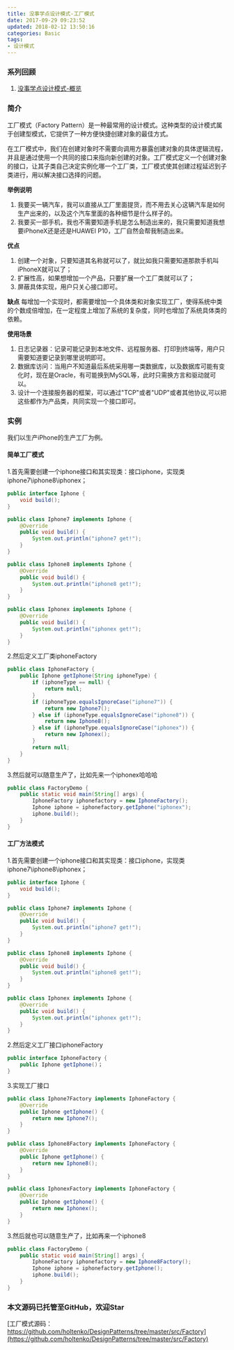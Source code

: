 ```yaml
---
title: 没事学点设计模式-工厂模式
date: 2017-09-29 09:23:52
updated: 2018-02-12 13:50:16
categories: Basic
tags:
- 设计模式
---
```


### 系列回顾
1. [没事学点设计模式-概览](http://blog.holten.site/2017/09/11/design-pattern-1/)

### 简介
工厂模式（Factory Pattern）是一种最常用的设计模式。这种类型的设计模式属于创建型模式，它提供了一种方便快捷创建对象的最佳方式。

在工厂模式中，我们在创建对象时不需要向调用方暴露创建对象的具体逻辑流程，并且是通过使用一个共同的接口来指向新创建的对象。工厂模式定义一个创建对象的接口，让其子类自己决定实例化哪一个工厂类，工厂模式使其创建过程延迟到子类进行，用以解决接口选择的问题。

**举例说明**
 1. 我要买一辆汽车，我可以直接从工厂里面提货，而不用去关心这辆汽车是如何生产出来的，以及这个汽车里面的各种细节是什么样子的。
 2. 我要买一部手机，我也不需要知道手机是怎么制造出来的，我只需要知道我想要iPhoneX还是还是HUAWEI P10，工厂自然会帮我制造出来。

**优点**
1. 创建一个对象，只要知道其名称就可以了，就比如我只需要知道那款手机叫iPhoneX就可以了；
2. 扩展性高，如果想增加一个产品，只要扩展一个工厂类就可以了；
3. 屏蔽具体实现，用户只关心接口即可。

**缺点**
每增加一个实现时，都需要增加一个具体类和对象实现工厂，使得系统中类的个数成倍增加，在一定程度上增加了系统的复杂度，同时也增加了系统具体类的依赖。

**使用场景**
1. 日志记录器：记录可能记录到本地文件、远程服务器、打印到终端等，用户只需要知道要记录到哪里说明即可。
2. 数据库访问：当用户不知道最后系统采用哪一类数据库，以及数据库可能有变化时，现在是Oracle，有可能换到MySQL等，此时只需换方言和驱动就可以。
3. 设计一个连接服务器的框架，可以通过"TCP"或者"UDP"或者其他协议,可以把这些都作为产品类，共同实现一个接口即可。

### 实例
我们以生产iPhone的生产工厂为例。

#### 简单工厂模式
1.首先需要创建一个iphone接口和其实现类：接口iphone，实现类iphone7\iphone8\iphonex；
```java
public interface Iphone {
    void build();
}
```
```java
public class Iphone7 implements Iphone {
    @Override
    public void build() {
        System.out.println("iphone7 get!");
    }
}
```
```java
public class Iphone8 implements Iphone {
    @Override
    public void build() {
        System.out.println("iphone8 get!");
    }
}
```
```java
public class Iphonex implements Iphone {
    @Override
    public void build() {
        System.out.println("iphonex get!");
    }
}
```
2.然后定义工厂类iphoneFactory
```java
public class IphoneFactory {
    public Iphone getIphone(String iphoneType) {
        if (iphoneType == null) {
            return null;
        }
        if (iphoneType.equalsIgnoreCase("iphone7")) {
            return new Iphone7();
        } else if (iphoneType.equalsIgnoreCase("iphone8")) {
            return new Iphone8();
        } else if (iphoneType.equalsIgnoreCase("iphonex")) {
            return new Iphonex();
        }
        return null;
    }
}
```
3.然后就可以随意生产了，比如先来一个iphonex哈哈哈
```java
public class FactoryDemo {
    public static void main(String[] args) {
        IphoneFactory iphonefactory = new IphoneFactory();
        Iphone iphone = iphonefactory.getIphone("iphonex");
        iphone.build();
    }
}
```

#### 工厂方法模式
1.首先需要创建一个iphone接口和其实现类：接口iphone，实现类iphone7\iphone8\iphonex；
```java
public interface Iphone {
    void build();
}
```
```java
public class Iphone7 implements Iphone {
    @Override
    public void build() {
        System.out.println("iphone7 get!");
    }
}
```
```java
public class Iphone8 implements Iphone {
    @Override
    public void build() {
        System.out.println("iphone8 get!");
    }
}
```
```java
public class Iphonex implements Iphone {
    @Override
    public void build() {
        System.out.println("iphonex get!");
    }
}
```
2.然后定义工厂接口iphoneFactory
```java
public interface IphoneFactory {
    public Iphone getIphone()；
}
```
3.实现工厂接口
```java
public class Iphone7Factory implements IphoneFactory {
    @Override
    public Iphone getIphone() {
        return new Iphone7();
    }
}
```
```java
public class Iphone8Factory implements IphoneFactory {
    @Override
    public Iphone getIphone() {
        return new Iphone8();
    }
}
```
```java
public class IphonexFactory implements IphoneFactory {
    @Override
    public Iphone getIphone() {
        return new Iphonex();
    }
}
```
3.然后就也可以随意生产了，比如再来一个iphone8
```java
public class FactoryDemo {
    public static void main(String[] args) {
        IphoneFactory iphonefactory = new Iphone8Factory();
        Iphone iphone = iphonefactory.getIphone();
        iphone.build();
    }
}
```

### 本文源码已托管至GitHub，欢迎Star
[工厂模式源码：https://github.com/holtenko/DesignPatterns/tree/master/src/Factory](https://github.com/holtenko/DesignPatterns/tree/master/src/Factory)